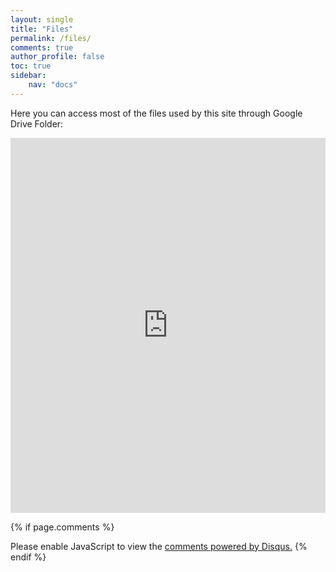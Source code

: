 ```yaml
---
layout: single
title: "Files"
permalink: /files/
comments: true
author_profile: false
toc: true
sidebar:
    nav: "docs"
---
```

Here you can access most of the files used by this site through Google Drive Folder:

<iframe src="https://drive.google.com/embeddedfolderview?id=19hQyAzBkHvhB16H9dMe6wvxWwENJ-AMx#list" style="width:100%; height:600px; border:0;"></iframe>

{% if page.comments %}
<div id="disqus_thread"></div>
<script>

/**
*  RECOMMENDED CONFIGURATION VARIABLES: EDIT AND UNCOMMENT THE SECTION BELOW TO INSERT DYNAMIC VALUES FROM YOUR PLATFORM OR CMS.
*  LEARN WHY DEFINING THESE VARIABLES IS IMPORTANT: https://disqus.com/admin/universalcode/#configuration-variables*/
/*
var disqus_config = function () {
this.page.url = PAGE_URL;  // Replace PAGE_URL with your page's canonical URL variable
this.page.identifier = PAGE_IDENTIFIER; // Replace PAGE_IDENTIFIER with your page's unique identifier variable
};
*/
(function() { // DON'T EDIT BELOW THIS LINE
var d = document, s = d.createElement('script');
s.src = 'https://israeldi.disqus.com/embed.js';
s.setAttribute('data-timestamp', +new Date());
(d.head || d.body).appendChild(s);
})();
</script>
<noscript>Please enable JavaScript to view the <a href="https://disqus.com/?ref_noscript">comments powered by Disqus.</a></noscript>
{% endif %}

